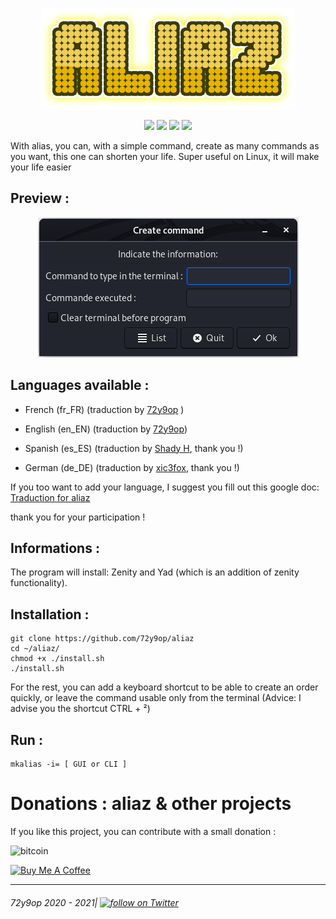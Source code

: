 <p align="center"> 
<img src="https://github.com/72y9op/aliaz/blob/master/preview/aliaz_210.png">
</p>
<p align="center"> 
<img src="https://img.shields.io/badge/Version-2.1.0-blueviolet?style=flat-square">
<img src="https://img.shields.io/badge/Alpha-yes-red?style=flat-square">
<img src="https://img.shields.io/badge/Language-Bash-blue?style=flat-square">
<img src="https://img.shields.io/badge/OS-Linux-orange?style=flat-square">
</p>

With alias, you can, with a simple command, create as many commands as you want, this one can shorten your life. Super useful on Linux, it will make your life easier

## Preview :

<p align="center"> 
<img src="https://github.com/72y9op/aliaz/blob/master/preview/prev_1.png">
</p>
 

## Languages available :


- French (fr_FR) (traduction by [72y9op](https://github.com/72y9op) )

- English (en_EN) (traduction by [72y9op](https://github.com/72y9op))

- Spanish (es_ES) (traduction by [Shady H](https://github.com/shaddih1), thank you !)

- German (de_DE) (traduction by [xic3fox](https://github.com/xic3fox), thank you !)




If you too want to add your language, I suggest you fill out this google doc: [Traduction for aliaz](https://docs.google.com/forms/d/17yPLbwIx-Z0zsVFtBU4gNJr7zS_Eu_P3WBgWmwURtkI/prefill)

thank you for your participation !


## Informations :
The program will install:
Zenity and Yad (which is an addition of zenity functionality).

## Installation :
```
git clone https://github.com/72y9op/aliaz 
cd ~/aliaz/ 
chmod +x ./install.sh
./install.sh
```
For the rest, you can add a keyboard shortcut to be able to create an order quickly, or leave the command usable only from the terminal
(Advice: I advise you the shortcut CTRL + ²)

## Run :
```
mkalias -i= [ GUI or CLI ]
```

# Donations : aliaz & other projects 
If you like this project, you can contribute with a small donation :

![bitcoin](https://img.shields.io/badge/Bitcoin-13hzc3DrSsw2eoE48zx719SCgS91dNWeeu-F7931A?style=for-the-badge&logo=bitcoin)

<a href="https://www.buymeacoffee.com/72y9op" target="_blank"><img src="https://www.buymeacoffee.com/assets/img/custom_images/orange_img.png" alt="Buy Me A Coffee" style="height: auto !important;width: auto !important;" ></a>

------
###### 72y9op 2020 - 2021|     <a href="https://twitter.com/intent/follow?screen_name=72y9op"><img src="https://img.shields.io/twitter/follow/72y9op?style=social&logo=twitter" alt="follow on Twitter"></a>

